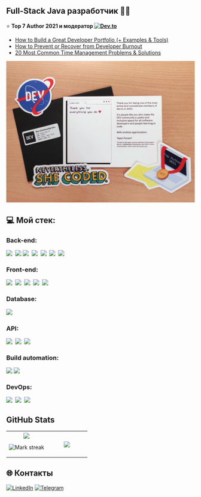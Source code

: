 ## Full-Stack Java разработчик 🦸‍♀️

⭐️ **Top 7 Author 2021 и модератор [![Dev.to](https://img.shields.io/badge/Dev.to-0A0A0A?logo=devdotto&logoColor=white)](https://dev.to/coffeestasia)** 

- [How to Build a Great Developer Portfolio (+ Examples & Tools)](https://dev.to/actitime/how-to-build-a-great-developer-portfolio-examples-tools-bkj)
- [How to Prevent or Recover from Developer Burnout](https://dev.to/actitime/how-to-prevent-or-recover-from-developer-burnout-3g5f)
- [20 Most Common Time Management Problems & Solutions](https://dev.to/actitime/20-most-common-time-management-problems-solutions-3abb)

![](https://github.com/cptntotoro/cptntotoro/blob/main/top-author-devto-2021.jpg?raw=true)

## 💻 Мой стек:

### Back-end:
<img src="https://img.shields.io/badge/Java-%23ED8B00.svg?logo=openjdk&logoColor=white"> 
<img src="https://img.shields.io/badge/Spring-6DB33F?logo=spring&logoColor=fff">
<img src="https://img.shields.io/badge/Spring%20Boot-6DB33F?logo=springboot&logoColor=fff"> 
<img src="https://img.shields.io/badge/Redis-%23DD0031.svg?logo=redis&logoColor=white"> 
<img src="https://img.shields.io/badge/Hibernate-59666C?logo=hibernate&logoColor=fff"> 
<img src="https://img.shields.io/badge/JUnit-6DB33F?logo=junit&logoColor=fff"> 
<img src="https://img.shields.io/badge/Mockito-6DB33F?logo=mockito&logoColor=fff"> 

### Front-end:
<img src="https://img.shields.io/badge/React-%2320232a.svg?logo=react&logoColor=%2361DAFB"> 
<img src="https://img.shields.io/badge/npm-CB3837?logo=npm&logoColor=fff"> 
<img src="https://img.shields.io/badge/JavaScript-F7DF1E?logo=javascript&logoColor=000"> 
<img src="https://img.shields.io/badge/CSS-639?logo=css&logoColor=fff"> 
<img src="https://img.shields.io/badge/HTML-%23E34F26.svg?logo=html5&logoColor=white"> 

### Database:
<img src="https://img.shields.io/badge/Postgres-%23316192.svg?logo=postgresql&logoColor=white"> 

### API:
<img src="https://img.shields.io/badge/REST%20API-007EC0?logo=restapi&logoColor=275ecf"> 
<img src="https://img.shields.io/badge/Postman-FF6C37?logo=postman&logoColor=white"> 
<img src="https://img.shields.io/badge/Swagger-6AAD3D?logo=swagger&logoColor=white"> 

### Build automation:
<img src="https://img.shields.io/badge/-Maven-7D2675?logo=apache&logoColor=white"> <img src="https://img.shields.io/badge/Gradle-032D39?logo=gradle&logoColor=white">

### DevOps:
<img src="https://img.shields.io/badge/Docker-2496ED?logo=docker&logoColor=fff"> 
<img src="https://img.shields.io/badge/Jenkins-D24939?logo=jenkins&logoColor=white"> 
<img src="https://img.shields.io/badge/-Lens-27519C?logo=lens&logoColor=white"> 

## GitHub Stats

<table><tbody><tr border="none"><td width="50%" align="center">
<img align="center" src="https://readme-stats-fork-mauve.vercel.app/api/?username=brandonc123&theme=dark&show_icons=true&count_private=true">

<img alt="Mark streak" src="https://github-readme-streak-stats-five-roan.vercel.app?user=cptntotoro&theme=dark"></td><td width="50%" align="center">
<img align="center" src="https://readme-stats-fork-mauve.vercel.app/api/top-langs/?username=cptntotoro&theme=dark&hide_border=false&no-bg=true&no-frame=true&langs_count=6"></td></tr></tbody></table>

## 🌐 Контакты

[![LinkedIn](https://custom-icon-badges.demolab.com/badge/LinkedIn-0A66C2?logo=linkedin-white&logoColor=fff)](https://www.linkedin.com/in/anastasiasafronova/) 
[![Telegram](https://img.shields.io/badge/Telegram-2CA5E0?logo=telegram&logoColor=white)](https://t.me/cptn_molly)
